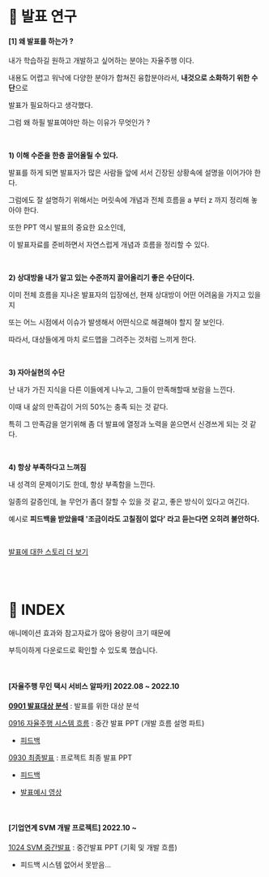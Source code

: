 # :man: 발표 연구

#### [1] 왜 발표를 하는가 ?

내가 학습하길 원하고 개발하고 싶어하는 분야는 자율주행 이다.

내용도 어렵고 워낙에 다양한 분야가 합쳐진 융합분야라서, **내것으로 소화하기 위한 수단**으로 

발표가 필요하다고 생각했다.

그럼 왜 하필 발표여야만 하는 이유가 무엇인가 ?

<br>

**1) 이해 수준을 한층 끌어올릴 수 있다.**

발표를 하게 되면 발표자가 많은 사람들 앞에 서서 긴장된 상황속에 설명을 이어가야 한다. 

그럼에도 잘 설명하기 위해서는 머릿속에 개념과 전체 흐름을 a 부터 z 까지 정리해 놓아야 한다.

또한 PPT 역시 발표의 중요한 요소인데, 

이 발표자료를 준비하면서 자연스럽게 개념과 흐름을 정리할 수 있다. 

<br>

**2) 상대방을 내가 알고 있는 수준까지 끌어올리기 좋은 수단이다.** 

이미 전체 흐름을 지나온 발표자의 입장에선, 현재 상대방이 어떤 어려움을 가지고 있을지

또는 어느 시점에서 이슈가 발생해서 어떤식으로 해결해야 할지 잘 보인다.

따라서, 대상들에게 마치 로드맵을 그려주는 것처럼 느끼게 한다.

<br>

**3) 자아실현의 수단**

난 내가 가진 지식을 다른 이들에게 나누고, 그들이 만족해할때 보람을 느낀다.

이때 내 삶의 만족감이 거의 50%는 충족 되는 것 같다.

특히 그 만족감을 얻기위해 좀 더 발표에 열정과 노력을 쏟으면서 신경쓰게 되는 것 같다.

<br>

**4) 항상 부족하다고 느껴짐**

내 성격의 문제이기도 한데, 항상 부족함을 느낀다. 

일종의 갈증인데, 늘 무언가 좀더 잘할 수 있을 것 같고, 좋은 방식이 있다고 여긴다.

예시로 **피드백을 받았을때 '조금이라도 고칠점이 없다' 라고 듣는다면 오히려 불안하다.**

<br>

[발표에 대한 스토리 더 보기]()

<br>

<br>

# :book: INDEX

애니메이션 효과와 참고자료가 많아 용량이 크기 때문에 

부득이하게 다운로드로 확인할 수 있도록 했습니다.

<br>

#### [자율주행 무인 택시 서비스 알파카] 2022.08 ~ 2022.10

[**0901 발표대상 분석**](https://github.com/windy825/presentation/blob/master/0901%20%EB%B0%9C%ED%91%9C%EB%8C%80%EC%83%81%20%EB%B6%84%EC%84%9D.md) :  발표를 위한 대상 분석

[0916 자율주행 시스템 흐름](https://github.com/windy825/presentation/blob/master/0916%20%EC%9E%90%EC%9C%A8%EC%A3%BC%ED%96%89%20%EC%8B%9C%EC%8A%A4%ED%85%9C%20%ED%9D%90%EB%A6%84.pptx) : 중간 발표 PPT (개발 흐름 설명 파트) 

- [피드백](https://github.com/windy825/presentation/blob/master/0916%20%EB%B0%9C%ED%91%9C%20%ED%94%BC%EB%93%9C%EB%B0%B1.png)

[0930 최종발표](https://github.com/windy825/presentation/blob/master/0930%20%EC%9E%90%EC%9C%A8%EC%A3%BC%ED%96%89%20%EC%B5%9C%EC%A2%85%EB%B0%9C%ED%91%9C.pptx) : 프로젝트 최종 발표 PPT

- [피드백](https://github.com/windy825/presentation/blob/master/1002%20%EB%B0%9C%ED%91%9C%20%ED%94%BC%EB%93%9C%EB%B0%B1.png)

- [발표예시 영상](https://github.com/windy825/presentation/blob/master/0930%20%EC%B5%9C%EC%A2%85%EB%B0%9C%ED%91%9C%20%EC%9D%BC%EB%B6%80.mp4)

<br>

#### [기업연계 SVM 개발 프로젝트] 2022.10 ~

[1024 SVM 중간발표](https://github.com/windy825/presentation/blob/master/1024%20SVM%20%EC%A4%91%EA%B0%84%20%EB%B0%9C%ED%91%9C%20.pptx) : 중간발표 PPT (기획 및 개발 흐름)

- 피드백 시스템 없어서 못받음...
